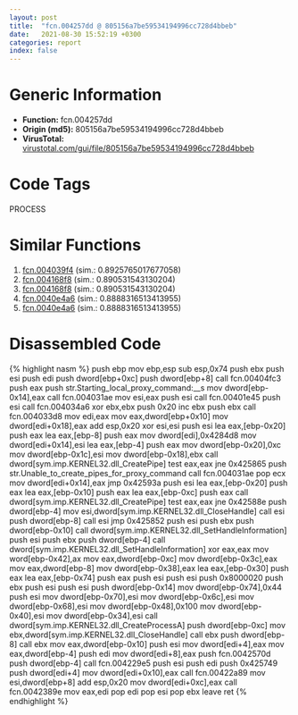 ```yaml
---
layout: post
title:  "fcn.004257dd @ 805156a7be59534194996cc728d4bbeb"
date:   2021-08-30 15:52:19 +0300
categories: report
index: false
---
```


# Generic Information
- **Function:** fcn.004257dd
- **Origin (md5):** 805156a7be59534194996cc728d4bbeb
- **VirusTotal:** [virustotal.com/gui/file/805156a7be59534194996cc728d4bbeb][virustotal_ref]

# Code Tags
<span class="tag" id="PROCESS">PROCESS</span>


# Similar Functions

1. [fcn.004039f4][similar_1_ref] (sim.: 0.8925765017677058)
2. [fcn.004168f8][similar_2_ref] (sim.: 0.890531543130204)
3. [fcn.004168f8][similar_3_ref] (sim.: 0.890531543130204)
4. [fcn.0040e4a6][similar_4_ref] (sim.: 0.8888316513413955)
5. [fcn.0040e4a6][similar_5_ref] (sim.: 0.8888316513413955)


# Disassembled Code

{% highlight nasm %}
push ebp
mov ebp,esp
sub esp,0x74
push ebx
push esi
push edi
push dword[ebp+0xc]
push dword[ebp+8]
call fcn.00404fc3
push eax
push str.Starting_local_proxy_command:__s
mov dword[ebp-0x14],eax
call fcn.004031ae
mov esi,eax
push esi
call fcn.00401e45
push esi
call fcn.004034a6
xor ebx,ebx
push 0x20
inc ebx
push ebx
call fcn.004033d8
mov edi,eax
mov eax,dword[ebp+0x10]
mov dword[edi+0x18],eax
add esp,0x20
xor esi,esi
push esi
lea eax,[ebp-0x20]
push eax
lea eax,[ebp-8]
push eax
mov dword[edi],0x4284d8
mov dword[edi+0x14],esi
lea eax,[ebp-4]
push eax
mov dword[ebp-0x20],0xc
mov dword[ebp-0x1c],esi
mov dword[ebp-0x18],ebx
call dword[sym.imp.KERNEL32.dll_CreatePipe]
test eax,eax
jne 0x425865
push str.Unable_to_create_pipes_for_proxy_command
call fcn.004031ae
pop ecx
mov dword[edi+0x14],eax
jmp 0x42593a
push esi
lea eax,[ebp-0x20]
push eax
lea eax,[ebp-0x10]
push eax
lea eax,[ebp-0xc]
push eax
call dword[sym.imp.KERNEL32.dll_CreatePipe]
test eax,eax
jne 0x42588e
push dword[ebp-4]
mov esi,dword[sym.imp.KERNEL32.dll_CloseHandle]
call esi
push dword[ebp-8]
call esi
jmp 0x425852
push esi
push ebx
push dword[ebp-0x10]
call dword[sym.imp.KERNEL32.dll_SetHandleInformation]
push esi
push ebx
push dword[ebp-4]
call dword[sym.imp.KERNEL32.dll_SetHandleInformation]
xor eax,eax
mov word[ebp-0x42],ax
mov eax,dword[ebp-0xc]
mov dword[ebp-0x3c],eax
mov eax,dword[ebp-8]
mov dword[ebp-0x38],eax
lea eax,[ebp-0x30]
push eax
lea eax,[ebp-0x74]
push eax
push esi
push esi
push 0x8000020
push ebx
push esi
push esi
push dword[ebp-0x14]
mov dword[ebp-0x74],0x44
push esi
mov dword[ebp-0x70],esi
mov dword[ebp-0x6c],esi
mov dword[ebp-0x68],esi
mov dword[ebp-0x48],0x100
mov dword[ebp-0x40],esi
mov dword[ebp-0x34],esi
call dword[sym.imp.KERNEL32.dll_CreateProcessA]
push dword[ebp-0xc]
mov ebx,dword[sym.imp.KERNEL32.dll_CloseHandle]
call ebx
push dword[ebp-8]
call ebx
mov eax,dword[ebp-0x10]
push esi
mov dword[edi+4],eax
mov eax,dword[ebp-4]
push edi
mov dword[edi+8],eax
push fcn.0042570d
push dword[ebp-4]
call fcn.004229e5
push esi
push edi
push 0x425749
push dword[edi+4]
mov dword[edi+0x10],eax
call fcn.00422a89
mov esi,dword[ebp+8]
add esp,0x20
mov dword[edi+0xc],eax
call fcn.0042389e
mov eax,edi
pop edi
pop esi
pop ebx
leave 
ret 
{% endhighlight %}


[similar_1_ref]: /report/fcn.004039f4@0cb2d61ee2bb08c35289961542a08513
[similar_2_ref]: /report/fcn.004168f8@ba5ec83721de3ca10b3c9583f3b2c6a1
[similar_3_ref]: /report/fcn.004168f8@53687e619dcac7d709f306d061d8daeb
[similar_4_ref]: /report/fcn.0040e4a6@8e21fa3f0489a6a256cf202e57f712bc
[similar_5_ref]: /report/fcn.0040e4a6@ff219f45286905b4a87327ca719363be
[virustotal_ref]: https://www.virustotal.com/gui/file/805156a7be59534194996cc728d4bbeb